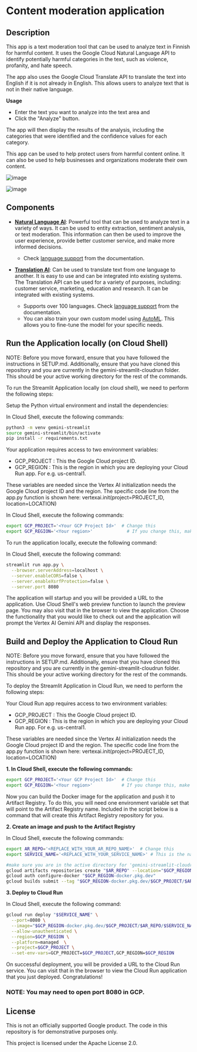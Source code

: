 # Content moderation application 

## Description

This app is a text moderation tool that can be used to analyze text in Finnish for harmful content. 
It uses the Google Cloud Natural Language API to identify potentially harmful categories in the text, such as violence, profanity, and hate speech. 

The app also uses the Google Cloud Translate API to translate the text into English if it is not already in English. 
This allows users to analyze text that is not in their native language.

**Usage**
- Enter the text you want to analyze into the text area and
- Click the "Analyze" button.

The app will then display the results of the analysis, including the categories that were identified and the confidence values for each category.

This app can be used to help protect users from harmful content online. It can also be used to help businesses and organizations moderate their own content.

![image](https://github.com/sandracalvo/content_moderation/blob/main/ui.png)

![image](https://github.com/sandracalvo/content_moderation/blob/main/categories.png)

## Components 

- **[Natural Language AI](https://cloud.google.com/natural-language?hl=en)**: Powerful tool that can be used to analyze text in a variety of ways. It can be used to entity extraction, sentiment analysis, or text moderation. This information can then be used to improve the user experience, provide better customer service, and make more informed decisions.
  - Check [language support](https://cloud.google.com/natural-language/docs/languages) from the documentation.
     
- **[Translation AI](https://cloud.google.com/translate?hl=en)**: Can be used to translate text from one language to another. It is easy to use and can be integrated into existing systems. The Translation API can be used for a variety of purposes, including: customer service, marketing, education and research. It can be integrated with existing systems.
  - Supports over 100 languages. Check [language support](https://cloud.google.com/translate?hl=en) from the documentation.
  - You can also train your own custom model using [AutoML](https://cloud.google.com/translate/automl/docs/). This allows you to fine-tune the model for your specific needs. 

   
## Run the Application locally (on Cloud Shell)
NOTE: Before you move forward, ensure that you have followed the instructions in SETUP.md. Additionally, ensure that you have cloned this repository and you are currently in the gemini-streamlit-cloudrun folder. This should be your active working directory for the rest of the commands.

To run the Streamlit Application locally (on cloud shell), we need to perform the following steps:

Setup the Python virtual environment and install the dependencies:

In Cloud Shell, execute the following commands:

```bash
python3 -m venv gemini-streamlit
source gemini-streamlit/bin/activate
pip install -r requirements.txt
```

Your application requires access to two environment variables:
- GCP_PROJECT : This the Google Cloud project ID.
- GCP_REGION : This is the region in which you are deploying your Cloud Run app. For e.g. us-central1.

These variables are needed since the Vertex AI initialization needs the Google Cloud project ID and the region. 
The specific code line from the app.py function is shown here: vertexai.init(project=PROJECT_ID, location=LOCATION)

In Cloud Shell, execute the following commands:

```bash
export GCP_PROJECT='<Your GCP Project Id>'  # Change this
export GCP_REGION='<Your region>'             # If you change this, make sure the region is supported.
```
To run the application locally, execute the following command:

In Cloud Shell, execute the following command:

```bash
streamlit run app.py \
  --browser.serverAddress=localhost \
  --server.enableCORS=false \
  --server.enableXsrfProtection=false \
  --server.port 8080
```

The application will startup and you will be provided a URL to the application. Use Cloud Shell's web preview function to launch the preview page. You may also visit that in the browser to view the application. Choose the functionality that you would like to check out and the application will prompt the Vertex AI Gemini API and display the responses.

## Build and Deploy the Application to Cloud Run
NOTE: Before you move forward, ensure that you have followed the instructions in SETUP.md. Additionally, ensure that you have cloned this repository and you are currently in the gemini-streamlit-cloudrun folder. This should be your active working directory for the rest of the commands.

To deploy the Streamlit Application in Cloud Run, we need to perform the following steps:

Your Cloud Run app requires access to two environment variables:

* GCP_PROJECT : This the Google Cloud project ID.
* GCP_REGION : This is the region in which you are deploying your Cloud Run app. For e.g. us-central1.

These variables are needed since the Vertex AI initialization needs the Google Cloud project ID and the region. 
The specific code line from the app.py function is shown here: vertexai.init(project=PROJECT_ID, location=LOCATION)

**1. In Cloud Shell, execute the following commands:**

```bash
export GCP_PROJECT='<Your GCP Project Id>'  # Change this
export GCP_REGION='<Your region>'           # If you change this, make sure the region is supported.
```
Now you can build the Docker image for the application and push it to Artifact Registry. To do this, you will need one environment variable set that will point to the Artifact Registry name. Included in the script below is a command that will create this Artifact Registry repository for you.

**2. Create an image and push to the Artifact Registry**

In Cloud Shell, execute the following commands:

```bash
export AR_REPO='<REPLACE_WITH_YOUR_AR_REPO_NAME>'  # Change this
export SERVICE_NAME='<REPLACE_WITH_YOUR_SERVICE_NAME>' # This is the name of our Application and Cloud Run service. Change it if you'd like.

#make sure you are in the active directory for 'gemini-streamlit-cloudrun'
gcloud artifacts repositories create "$AR_REPO" --location="$GCP_REGION" --repository-format=Docker
gcloud auth configure-docker "$GCP_REGION-docker.pkg.dev"
gcloud builds submit --tag "$GCP_REGION-docker.pkg.dev/$GCP_PROJECT/$AR_REPO/$SERVICE_NAME"
```

**3. Deploy to Cloud Run**

In Cloud Shell, execute the following command:
```bash
gcloud run deploy "$SERVICE_NAME" \
  --port=8080 \
  --image="$GCP_REGION-docker.pkg.dev/$GCP_PROJECT/$AR_REPO/$SERVICE_NAME" \
  --allow-unauthenticated \
  --region=$GCP_REGION \
  --platform=managed  \
  --project=$GCP_PROJECT \
  --set-env-vars=GCP_PROJECT=$GCP_PROJECT,GCP_REGION=$GCP_REGION
```
On successful deployment, you will be provided a URL to the Cloud Run service. You can visit that in the browser to view the Cloud Run application that you just deployed.
Congratulations!

### NOTE: You may need to open port 8080 in GCP. 


## License
This is not an officially supported Google product. The code in this repository is for demonstrative purposes only.

This project is licensed under the Apache License 2.0.
